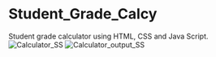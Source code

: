 # Student_Grade_Calcy
Student grade calculator using HTML, CSS and Java Script.
![Calculator_SS](https://user-images.githubusercontent.com/116146046/209934964-6b2ca867-b03b-4855-bd77-cf77b40a5a5d.png)
![Calculator_output_SS](https://user-images.githubusercontent.com/116146046/209935277-26f88d4d-cca8-4980-ae2f-9003d4f20385.png)

